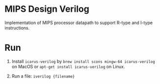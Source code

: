 # MIPS Design Verilog

Implementation of MIPS processor datapath to support R-type and I-type instructions.


# Run

1. Install `icarus-verilog` by `brew install scons mingw-64 icarus-verilog` on MacOS or `apt-get install icarus-verilog` on Linux.

2. Run a file: `iverilog {filename}`

